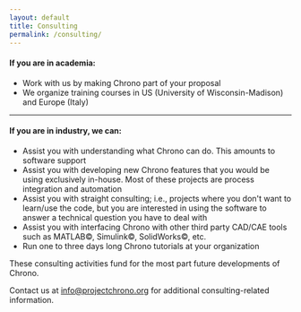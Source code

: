 ```yaml
---
layout: default
title: Consulting
permalink: /consulting/
---
```



#### If you are in academia:
- Work with us by making Chrono part of your proposal
- We organize training courses in US (University of Wisconsin-Madison) and Europe (Italy)
  
------------------------------
  
  
#### If you are in industry, we can:
- Assist you with understanding what Chrono can do. This amounts to software support
- Assist you with developing new Chrono features that you would be using exclusively in-house. Most of these projects are process integration and automation
- Assist you with straight consulting; i.e., projects where you don't want to learn/use the code, but you are interested in using the software to answer a technical question you have to deal with
- Assist you with interfacing Chrono with other third party CAD/CAE tools such as MATLAB&copy;, Simulink&copy;, SolidWorks&copy;, etc.
- Run one to three days long Chrono tutorials at your organization
  
  
These consulting activities fund for the most part future developments of Chrono.
   
   
Contact us at <info@projectchrono.org> for additional consulting-related information.
